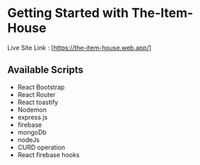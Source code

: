 # Getting Started with The-Item-House

Live Site Link : [https://the-item-house.web.app/]

## Available Scripts

- React Bootstrap
- React Router
- React toastify
- Nodemon
- express js
- firebase
- mongoDb
- nodeJs
- CURD operation
- React firebase hooks

